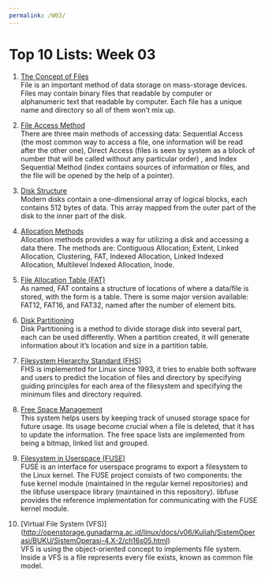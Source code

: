```yaml
---
permalink: /W03/
---
```

# Top 10 Lists: Week 03

1.	[The Concept of Files](https://www.inf.unibz.it/~calvanese/teaching/06-07-ip/lecture-notes/uni09/node2.html)<br>
File is an important method of data storage on mass-storage devices. Files may 
contain binary files that readable by computer or alphanumeric text that readable 
by computer. Each file has a unique name and directory so all of them won’t mix up. 

2.	[File Access Method](https://www.geeksforgeeks.org/file-access-methods-in-operating-system/)<br>
There are three main methods of accessing data: Sequential Access (the most common 
way to access a file, one information will be read after the other one), Direct Access 
(files is seen by system as a block of number that will be called without any particular order)
, and Index Sequential Method (index contains sources of information or files, and the file will 
be opened by the help of a pointer).

3.	[Disk Structure](http://boron.physics.metu.edu.tr/ozdogan/OperatingSystems/week13/node4.html)<br>
Modern disks contain a one-dimensional array of logical blocks, each contains 
512 bytes of data. This array mapped from the outer part of the disk to the inner 
part of the disk.

4.	[Allocation Methods](https://www.javatpoint.com/os-allocation-methods)<br> 
Allocation methods provides a way for utilizing a disk and accessing a data there. 
The methods are: Contiguous Allocation; Extent, Linked Allocation, Clustering, FAT, 
Indexed Allocation, Linked Indexed Allocation, Multilevel Indexed Allocation, Inode.

5.	[File Allocation Table (FAT)](https://networkencyclopedia.com/file-allocation-table-fat/)<br>
As named, FAT contains a structure of locations of where a data/file is stored, 
with the form is a table. There is some major version available: FAT12, FAT16, and FAT32, 
named after the number of element bits.

6.	[Disk Partitioning](https://www.partitionwizard.com/help/what-is-disk-partitioning.html)<br>
Disk Partitioning is a method to divide storage disk into several part, each can be used differently. When a partition created, it will generate information about it’s location and size in a partition table.

7.	[Filesystem Hierarchy Standard (FHS)]( https://www.pathname.com/fhs/pub/fhs-2.3.pdf)<br> 
FHS is implemented for Linux since 1993, it tries to enable both software and users to predict 
the location of files and directory by specifying guiding principles for each area of the filesystem 
and specifying the minimum files and directory required.

8.	[Free Space Management]( https://www.geeksforgeeks.org/free-space-management-in-operating-system/)<br>
This system helps users by keeping track of unused storage space for future usage. Its usage 
become crucial when a file is deleted, that it has to update the information. The free space lists 
are implemented from being a bitmap, linked list and grouped.

9.	[Filesystem in Userspace (FUSE)]( https://github.com/libfuse/libfuse)<br>
FUSE is an interface for userspace programs to export a filesystem to the Linux kernel. 
The FUSE project consists of two components: the fuse kernel module (maintained in the regular 
kernel repositories) and the libfuse userspace library (maintained in this repository). libfuse provides 
the reference implementation for communicating with the FUSE kernel module.

10.	[Virtual File System (VFS)] (http://openstorage.gunadarma.ac.id/linux/docs/v06/Kuliah/SistemOperasi/BUKU/SistemOperasi-4.X-2/ch16s05.html)<br>
VFS is using the object-oriented concept to implements file system. Inside a VFS is a 
file represents every file exists, known as common file model.
